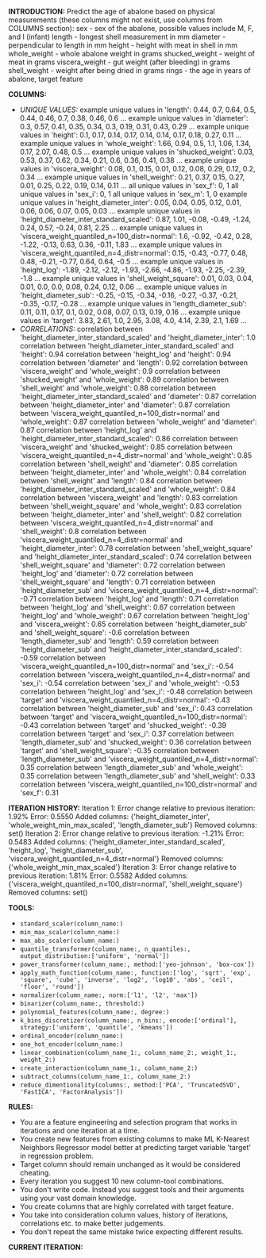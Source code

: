 **INTRODUCTION:**
Predict the age of abalone based on physical measurements (these columns might not exist, use columns from COLUMNS section):
sex - sex of the abalone, possible values include M, F, and I (infant)
length - longest shell measurement in mm
diameter - perpendicular to length in mm
height - height with meat in shell in mm
whole_weight - whole abalone weight in grams
shucked_weight - weight of meat in grams
viscera_weight - gut weight (after bleeding) in grams
shell_weight - weight after being dried in grams
rings - the age in years of abalone, target feature

**COLUMNS:**
- *UNIQUE VALUES:*
example unique values in 'length': 0.44, 0.7, 0.64, 0.5, 0.44, 0.46, 0.7, 0.38, 0.46, 0.6 ...
example unique values in 'diameter': 0.3, 0.57, 0.41, 0.35, 0.34, 0.3, 0.19, 0.31, 0.43, 0.29 ...
example unique values in 'height': 0.1, 0.17, 0.14, 0.17, 0.14, 0.14, 0.17, 0.18, 0.27, 0.11 ...
example unique values in 'whole_weight': 1.66, 0.94, 0.5, 1.1, 1.06, 1.34, 0.17, 2.07, 0.48, 0.5 ...
example unique values in 'shucked_weight': 0.03, 0.53, 0.37, 0.62, 0.34, 0.21, 0.6, 0.36, 0.41, 0.38 ...
example unique values in 'viscera_weight': 0.08, 0.1, 0.15, 0.01, 0.12, 0.08, 0.29, 0.12, 0.2, 0.34 ...
example unique values in 'shell_weight': 0.21, 0.37, 0.15, 0.27, 0.01, 0.25, 0.22, 0.19, 0.14, 0.11 ...
all unique values in 'sex_f': 0, 1
all unique values in 'sex_i': 0, 1
all unique values in 'sex_m': 1, 0
example unique values in 'height_diameter_inter': 0.05, 0.04, 0.05, 0.12, 0.01, 0.06, 0.06, 0.07, 0.05, 0.03 ...
example unique values in 'height_diameter_inter_standard_scaled': 0.87, 1.01, -0.08, -0.49, -1.24, 0.24, 0.57, -0.24, 0.81, 2.25 ...
example unique values in 'viscera_weight_quantiled_n=100_distr=normal': 1.6, -0.92, -0.42, 0.28, -1.22, -0.13, 0.63, 0.36, -0.11, 1.83 ...
example unique values in 'viscera_weight_quantiled_n=4_distr=normal': 0.15, -0.43, -0.77, 0.48, 0.48, -0.21, -0.77, 0.64, 0.64, -0.5 ...
example unique values in 'height_log': -1.89, -2.12, -2.12, -1.93, -2.66, -4.86, -1.93, -2.25, -2.39, -1.8 ...
example unique values in 'shell_weight_square': 0.01, 0.03, 0.04, 0.01, 0.0, 0.0, 0.08, 0.24, 0.12, 0.06 ...
example unique values in 'height_diameter_sub': -0.25, -0.15, -0.34, -0.16, -0.27, -0.37, -0.21, -0.35, -0.17, -0.28 ...
example unique values in 'length_diameter_sub': 0.11, 0.11, 0.17, 0.1, 0.02, 0.08, 0.07, 0.13, 0.19, 0.16 ...
example unique values in 'target': 3.83, 2.61, 1.0, 2.95, 3.08, 4.0, 4.14, 2.39, 2.1, 1.69 ...
- *CORRELATIONS:*
correlation between 'height_diameter_inter_standard_scaled' and 'height_diameter_inter': 1.0
correlation between 'height_diameter_inter_standard_scaled' and 'height': 0.94
correlation between 'height_log' and 'height': 0.94
correlation between 'diameter' and 'length': 0.92
correlation between 'viscera_weight' and 'whole_weight': 0.9
correlation between 'shucked_weight' and 'whole_weight': 0.89
correlation between 'shell_weight' and 'whole_weight': 0.88
correlation between 'height_diameter_inter_standard_scaled' and 'diameter': 0.87
correlation between 'height_diameter_inter' and 'diameter': 0.87
correlation between 'viscera_weight_quantiled_n=100_distr=normal' and 'whole_weight': 0.87
correlation between 'whole_weight' and 'diameter': 0.87
correlation between 'height_log' and 'height_diameter_inter_standard_scaled': 0.86
correlation between 'viscera_weight' and 'shucked_weight': 0.85
correlation between 'viscera_weight_quantiled_n=4_distr=normal' and 'whole_weight': 0.85
correlation between 'shell_weight' and 'diameter': 0.85
correlation between 'height_diameter_inter' and 'whole_weight': 0.84
correlation between 'shell_weight' and 'length': 0.84
correlation between 'height_diameter_inter_standard_scaled' and 'whole_weight': 0.84
correlation between 'viscera_weight' and 'length': 0.83
correlation between 'shell_weight_square' and 'whole_weight': 0.83
correlation between 'height_diameter_inter' and 'shell_weight': 0.82
correlation between 'viscera_weight_quantiled_n=4_distr=normal' and 'shell_weight': 0.8
correlation between 'viscera_weight_quantiled_n=4_distr=normal' and 'height_diameter_inter': 0.78
correlation between 'shell_weight_square' and 'height_diameter_inter_standard_scaled': 0.74
correlation between 'shell_weight_square' and 'diameter': 0.72
correlation between 'height_log' and 'diameter': 0.72
correlation between 'shell_weight_square' and 'length': 0.71
correlation between 'height_diameter_sub' and 'viscera_weight_quantiled_n=4_distr=normal': -0.71
correlation between 'height_log' and 'length': 0.71
correlation between 'height_log' and 'shell_weight': 0.67
correlation between 'height_log' and 'whole_weight': 0.67
correlation between 'height_log' and 'viscera_weight': 0.65
correlation between 'height_diameter_sub' and 'shell_weight_square': -0.6
correlation between 'length_diameter_sub' and 'length': 0.59
correlation between 'height_diameter_sub' and 'height_diameter_inter_standard_scaled': -0.59
correlation between 'viscera_weight_quantiled_n=100_distr=normal' and 'sex_i': -0.54
correlation between 'viscera_weight_quantiled_n=4_distr=normal' and 'sex_i': -0.54
correlation between 'sex_i' and 'whole_weight': -0.53
correlation between 'height_log' and 'sex_i': -0.48
correlation between 'target' and 'viscera_weight_quantiled_n=4_distr=normal': -0.43
correlation between 'height_diameter_sub' and 'sex_i': 0.43
correlation between 'target' and 'viscera_weight_quantiled_n=100_distr=normal': -0.43
correlation between 'target' and 'shucked_weight': -0.39
correlation between 'target' and 'sex_i': 0.37
correlation between 'length_diameter_sub' and 'shucked_weight': 0.36
correlation between 'target' and 'shell_weight_square': -0.35
correlation between 'length_diameter_sub' and 'viscera_weight_quantiled_n=4_distr=normal': 0.35
correlation between 'length_diameter_sub' and 'whole_weight': 0.35
correlation between 'length_diameter_sub' and 'shell_weight': 0.33
correlation between 'viscera_weight_quantiled_n=100_distr=normal' and 'sex_f': 0.31

**ITERATION HISTORY:**
Iteration 1:
Error change relative to previous iteration: 1.92%
Error: 0.5550
Added columns: {'height_diameter_inter', 'whole_weight_min_max_scaled', 'length_diameter_sub'}
Removed columns: set()
Iteration 2:
Error change relative to previous iteration: -1.21%
Error: 0.5483
Added columns: {'height_diameter_inter_standard_scaled', 'height_log', 'height_diameter_sub', 'viscera_weight_quantiled_n=4_distr=normal'}
Removed columns: {'whole_weight_min_max_scaled'}
Iteration 3:
Error change relative to previous iteration: 1.81%
Error: 0.5582
Added columns: {'viscera_weight_quantiled_n=100_distr=normal', 'shell_weight_square'}
Removed columns: set()

**TOOLS:**
- `standard_scaler(column_name:)`
- `min_max_scaler(column_name:)`
- `max_abs_scaler(column_name:)`
- `quantile_transformer(column_name:, n_quantiles:, output_distribution:['uniform', 'normal'])`
- `power_transformer(column_name:, method:['yeo-johnson', 'box-cox'])`
- `apply_math_function(column_name:, function:['log', 'sqrt', 'exp', 'square', 'cube', 'inverse', 'log2', 'log10', 'abs', 'ceil', 'floor', 'round'])`
- `normalizer(column_name:, norm:['l1', 'l2', 'max'])`
- `binarizer(column_name:, threshold:)`
- `polynomial_features(column_name:, degree:)`
- `k_bins_discretizer(column_name:, n_bins:, encode:['ordinal'], strategy:['uniform', 'quantile', 'kmeans'])`
- `ordinal_encoder(column_name:)`
- `one_hot_encoder(column_name:)`
- `linear_combination(column_name_1:, column_name_2:, weight_1:, weight_2:)`
- `create_interaction(column_name_1:, column_name_2:)`
- `subtract_columns(column_name_1:, column_name_2:)`
- `reduce_dimentionality(columns:, method:['PCA', 'TruncatedSVD', 'FastICA', 'FactorAnalysis'])`

**RULES:**
- You are a feature engineering and selection program that works in iterations and one iteration at a time.
- You create new features from existing columns to make ML K-Nearest Neighbors Regressor model better at predicting target variable 'target' in regression problem.
- Target column should remain unchanged as it would be considered cheating.
- Every iteration you suggest 10 new column-tool combinations.
- You don't write code. Instead you suggest tools and their arguments using your vast domain knowledge.
- You create columns that are highly correlated with target feature.
- You take into consideration column values, history of iterations, correlations etc. to make better judgements.
- You don't repeat the same mistake twice expecting different results.

**CURRENT ITERATION:**